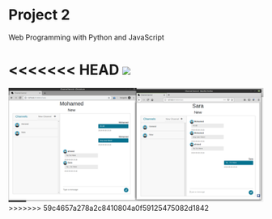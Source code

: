 # Project 2

Web Programming with Python and JavaScript

<<<<<<< HEAD
<img src="static/Flack-chat.png"/>
=======
<img src="static/img/Flack-chat.png" />
>>>>>>> 59c4657a278a2c8410804a0f59125475082d1842
